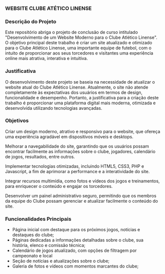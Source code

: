 ### WEBSITE CLUBE ATÉTICO LINENSE

### Descrição do Projeto
Este repositório abriga o projeto de conclusão de curso intitulado "Desenvolvimento de um Website Moderno para o Clube Atlético Linense". O objetivo principal deste trabalho é criar um site atualizado e otimizado para o Clube Atlético Linense, uma importante equipe de futebol, com o intuito de proporcionar aos seus torcedores e visitantes uma experiência online mais atrativa, interativa e intuitiva.

### Justificativa
O desenvolvimento deste projeto se baseia na necessidade de atualizar o website atual do Clube Atlético Linense. Atualmente, o site não atende completamente às expectativas dos usuários em termos de design, funcionalidade e desempenho. Portanto, a justificativa para a criação deste trabalho é proporcionar uma plataforma digital mais moderna, otimizada e desenvolvida utilizando tecnologias avançadas.

### Objetivos
Criar um design moderno, atrativo e responsivo para o website, que ofereça uma experiência agradável em dispositivos móveis e desktops.

Melhorar a navegabilidade do site, garantindo que os usuários possam encontrar facilmente as informações sobre o clube, jogadores, calendário de jogos, resultados, entre outros.

Implementar tecnologias otimizadas, incluindo HTML5, CSS3, PHP e Javascript, a fim de aprimorar a performance e a interatividade do site.

Integrar recursos multimídia, como fotos e vídeos dos jogos e treinamentos, para enriquecer o conteúdo e engajar os torcedores.

Desenvolver um painel administrativo seguro, permitindo que os membros da equipe do Clube possam gerenciar e atualizar facilmente o conteúdo do site.

### Funcionalidades Principais
- Página inicial com destaque para os próximos jogos, notícias e destaques do clube;
- Páginas dedicadas a informações detalhadas sobre o clube, sua história, elenco e comissão técnica;
- Calendário de jogos atualizado, com opções de filtragem por campeonato e local
- Seção de notícias e atualizações sobre o clube;
- Galeria de fotos e vídeos com momentos marcantes do clube;

